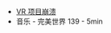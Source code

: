 
- [VR 项目崩溃](https://www.reddit.com/r/unrealengine/comments/18geeoe/cannot_start_project_ue532/)
- 音乐 - 完美世界 139 - 5min